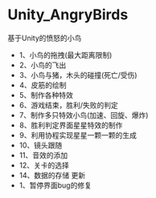# Unity_AngryBirds
基于Unity的愤怒的小鸟
- 1、小鸟的拖拽(最大距离限制)
- 2、小鸟的飞出
- 3、小鸟与猪，木头的碰撞(死亡/受伤)
- 4、皮筋的绘制
- 5、制作各种特效
- 6、游戏结束，胜利/失败的判定
- 7、制作多只特效小鸟(加速、回旋、爆炸)
- 8、胜利判定界面星星特效的制作
- 9、利用协程实现星星一颗一颗的生成
- 10、镜头跟随
- 11、音效的添加
- 12、关卡的选择
- 14、数据的存储
更新
- 1、暂停界面bug的修复
